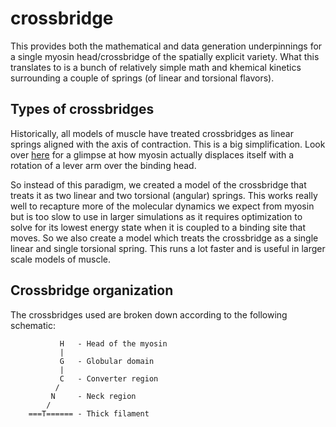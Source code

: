 crossbridge
===========

This provides both the mathematical and data generation underpinnings for a single myosin head/crossbridge of the spatially explicit variety. What this translates to is a bunch of relatively simple math and khemical kinetics surrounding a couple of springs (of linear and torsional flavors). 

Types of crossbridges
---------------------

Historically, all models of muscle have treated crossbridges as linear springs aligned with the axis of contraction. This is a big simplification. Look over [here](http://imgur.com/ZBCNxyw) for a glimpse at how myosin actually displaces itself with a rotation of a lever arm over the binding head.

So instead of this paradigm, we created a model of the crossbridge that treats it as two linear and two torsional (angular) springs. This works really well to recapture more of the molecular dynamics we expect from myosin but is too slow to use in larger simulations as it requires optimization to solve for its lowest energy state when it is coupled to a binding site that moves. So we also create a model which treats the crossbridge as a single linear and single torsional spring. This runs a lot faster and is useful in larger scale models of muscle. 

Crossbridge organization
------------------------

The crossbridges used are broken down according to the following schematic: 
```
           H   - Head of the myosin
           |  
           G   - Globular domain
           |  
           C   - Converter region
          /   
         N     - Neck region
        /     
    ===T====== - Thick filament
```
